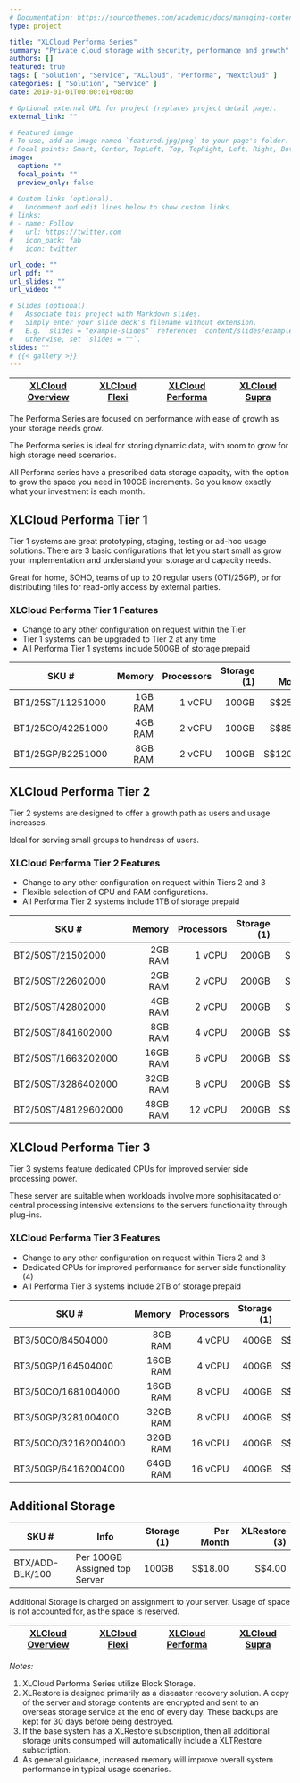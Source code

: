 ```yaml
---
# Documentation: https://sourcethemes.com/academic/docs/managing-content/
type: project

title: "XLCloud Performa Series"
summary: "Private cloud storage with security, performance and growth"
authors: []
featured: true
tags: [ "Solution", "Service", "XLCloud", "Performa", "Nextcloud" ]
categories: [ "Solution", "Service" ]
date: 2019-01-01T00:00:01+08:00

# Optional external URL for project (replaces project detail page).
external_link: ""

# Featured image
# To use, add an image named `featured.jpg/png` to your page's folder.
# Focal points: Smart, Center, TopLeft, Top, TopRight, Left, Right, BottomLeft, Bottom, BottomRight.
image:
  caption: ""
  focal_point: ""
  preview_only: false

# Custom links (optional).
#   Uncomment and edit lines below to show custom links.
# links:
# - name: Follow
#   url: https://twitter.com
#   icon_pack: fab
#   icon: twitter

url_code: ""
url_pdf: ""
url_slides: ""
url_video: ""

# Slides (optional).
#   Associate this project with Markdown slides.
#   Simply enter your slide deck's filename without extension.
#   E.g. `slides = "example-slides"` references `content/slides/example-slides.md`.
#   Otherwise, set `slides = ""`.
slides: ""
# {{< gallery >}}
---
```

| [XLCloud Overview](/solution/service/xlcloud/) | [XLCloud Flexi](/solution/service/xlcloud-flexi/) | [XLCloud Performa](/solution/service/xlcloud-perf/) | [XLCloud Supra](/solution/service/xlcloud-supra/) |
| ----- | ----- | ----- | ----- |

The Performa Series are focused on performance with ease of growth as your storage needs grow.

The Performa series is ideal for storing dynamic data, with room to grow for high storage need scenarios.

All Performa series have a prescribed data storage capacity, with the option to grow the space you need in 100GB increments. So you know exactly what your investment is each month.

## XLCloud Performa Tier 1

Tier 1 systems are great prototyping, staging, testing or ad-hoc usage solutions. There are 3 basic configurations that let you start small as grow your implementation and understand your storage and capacity needs.

Great for home, SOHO, teams of up to 20 regular users (OT1/25GP), or for distributing files for read-only access by external parties.

### XLCloud Performa Tier 1 Features

- Change to any other configuration on request within the Tier
- Tier 1 systems can be upgraded to Tier 2 at any time
- All Performa Tier 1 systems include 500GB of storage prepaid

| SKU # | Memory | Processors | Storage (1) | Per Month | XLRestore (2) |
| ----- | ------:| ----------:| -----------:| ---------:| -------------:|
| BT1/25ST/11251000 | 1GB RAM | 1 vCPU | 100GB | S$25.00 | S$5. 00 |
| BT1/25CO/42251000 | 4GB RAM | 2 vCPU | 100GB | S$85.00 | S$17. 00 |
| BT1/25GP/82251000 | 8GB RAM | 2 vCPU | 100GB | S$120.00 | S$24.00 |

## XLCloud Performa Tier 2

Tier 2 systems are designed to offer a growth path as users and usage increases.

Ideal for serving small groups to hundress of users.

### XLCloud Performa Tier 2 Features

- Change to any other configuration on request within Tiers 2 and 3
- Flexible selection of CPU and RAM configurations.
- All Performa Tier 2 systems include 1TB of storage prepaid

| SKU # | Memory | Processors | Storage (1) | Per Month | XLRestore (2) |
| ----- | ------:| ----------:| -----------:| ---------:| -------------:|
| BT2/50ST/21502000 | 2GB RAM | 1 vCPU | 200GB | S$50.00 | S$10. 00 |
| BT2/50ST/22602000 | 2GB RAM | 2 vCPU | 200GB | S$60.00 | S$12. 00 |
| BT2/50ST/42802000 | 4GB RAM | 2 vCPU | 200GB | S$70.00 | S$14. 00 |
| BT2/50ST/841602000 | 8GB RAM | 4 vCPU | 200GB | S$100.00 | S$20. 00 |
| BT2/50ST/1663202000 | 16GB RAM | 6 vCPU | 200GB | S$170.00 | S$34. 00 |
| BT2/50ST/3286402000 | 32GB RAM | 8 vCPU | 200GB | S$300.00 | S$60. 00 |
| BT2/50ST/48129602000 | 48GB RAM | 12 vCPU | 200GB | S$440.00 | S$88.00 |

## XLCloud Performa Tier 3

Tier 3 systems feature dedicated CPUs for improved servier side processing power.

These server are suitable when workloads involve more sophisitacated or central processing intensive extensions to the servers functionality through plug-ins.

### XLCloud Performa Tier 3 Features

- Change to any other configuration on request within Tiers 2 and 3
- Dedicated CPUs for improved performance for server side functionality (4)
- All Performa Tier 3 systems include 2TB of storage prepaid

| SKU # | Memory | Processors | Storage (1) | Per Month | XLRestore (2) |
| ----- | ------:| ----------:| -----------:| ---------:| -------------:|
| BT3/50CO/84504000 | 8GB RAM | 4 vCPU | 400GB | S$200.00 | S$40. 00 |
| BT3/50GP/164504000 | 16GB RAM | 4 vCPU | 400GB | S$270.00 | S$54. 00 |
| BT3/50CO/1681004000 | 16GB RAM | 8 vCPU | 400GB | S$340.00 | S$68. 00 |
| BT3/50GP/3281004000 | 32GB RAM | 8 vCPU | 400GB | S$470.00 | S$94. 00 |
| BT3/50CO/32162004000 | 32GB RAM | 16 vCPU | 400GB | S$600.00 | S$120. 00 |
| BT3/50GP/64162004000 | 64GB RAM | 16 vCPU | 400GB | S$880.00 | S$176.00 |

## Additional Storage

| SKU # | Info |  Storage (1) | Per Month | XLRestore (3) |
| ----- | ---- |  ----------- | ---------:| -----------:|
| BTX/ADD-BLK/100 | Per 100GB Assigned top Server | 100GB | S$18.00 | S$4.00 |

Additional Storage is charged on assignment to your server.
Usage of space is not accounted for, as the space is reserved.

| [XLCloud Overview](/solution/service/xlcloud/) | [XLCloud Flexi](/solution/service/xlcloud-flexi/) | [XLCloud Performa](/solution/service/xlcloud-perf/) | [XLCloud Supra](/solution/service/xlcloud-supra/) |
| ----- | ----- | ----- | ----- |

_Notes:_

1. XLCloud Performa Series utilize Block Storage.
2. XLRestore is designed primarily as a diseaster recovery solution. A copy of the server and storage contents are encrypted and sent to an overseas storage service at the end of every day. These backups are kept for 30 days before being destroyed.
3. If the base system has a XLRestore subscription, then all additional storage units consumped will automatically include a XLTRestore subscription.
4. As general guidance, increased memory will improve overall system performance in typical usage scenarios.
